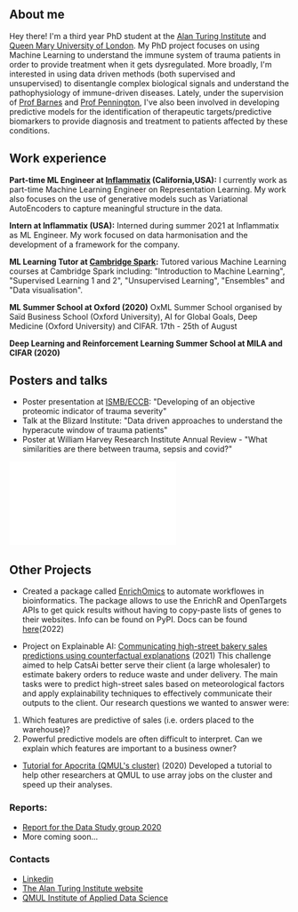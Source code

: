 ## About me

Hey there! I'm a third year PhD student at the [Alan Turing Institute](https://www.turing.ac.uk) and [Queen Mary University of London](https://www.qmul.ac.uk). My PhD project focuses on using Machine Learning to understand the immune system of trauma patients in order to provide treatment when it gets dysregulated. More broadly, I'm interested in using data driven methods (both supervised and unsupervised) to disentangle complex biological signals and understand the pathophysiology of immune-driven diseases.
Lately, under the supervision of [Prof Barnes](https://www.qmul.ac.uk/c4tb/our-team/profiles/barnes-michael.html) and [Prof Pennington](https://www.qmul.ac.uk/blizard/all-staff/profiles/daniel-j-pennington.html), I've also been involved in developing predictive models for the identification of therapeutic targets/predictive biomarkers to provide diagnosis and treatment to patients affected by these conditions. 

## Work experience

**Part-time ML Engineer at [Inflammatix](https://inflammatix.com/ml/) (California,USA):** I currently work as part-time Machine Learning Engineer on Representation Learning. My work also focuses on the use of generative models such as Variational AutoEncoders to capture meaningful structure in the data. 

**Intern at Inflammatix (USA):** Interned during summer 2021 at Inflammatix as ML Engineer. My work focused on data harmonisation and the development of a framework for the company.

**ML Learning Tutor at [Cambridge Spark](https://www.cambridgespark.com/?hsLang=en):** Tutored various Machine Learning courses at Cambridge Spark including: "Introduction to Machine Learning", "Supervised Learning 1 and 2", "Unsupervised Learning", "Ensembles" and "Data visualisation".

**ML Summer School at Oxford (2020)** OxML Summer School organised by Saïd Business School (Oxford University), AI for Global Goals, Deep Medicine (Oxford University) and CIFAR. 17th - 25th of August

**Deep Learning and Reinforcement Learning Summer School at MILA and CIFAR (2020)**

## Posters and talks

- Poster presentation at [ISMB/ECCB](https://www.iscb.org/cms_addon/conferences/ismbeccb2021/posters.php?track=MLCSB&session=D): "Developing of an objective proteomic indicator of trauma severity"
- Talk at the Blizard Institute: "Data driven approaches to understand the hyperacute window of trauma patients"
- Poster at William Harvey Research Institute Annual Review - "What similarities are there between trauma, sepsis and covid?"


![This is an image](ISMB_poster_v5.pdf)

## Other Projects

- Created a package called [EnrichOmics](https://github.com/saramasarone/enrich_omics) to automate workflowes in bioinformatics. The package allows to use the EnrichR and OpenTargets APIs to get quick results without having to copy-paste lists of genes to their websites. Info can be found on PyPI. Docs can be found [here](https://enrich-omics.readthedocs.io/en/latest/index.html)(2022) 


- Project on Explainable AI: [Communicating high-street bakery sales predictions using counterfactual explanations](https://zenodo.org/record/5562660#.YmLkSS8w2RY) (2021)
This challenge aimed to help CatsAi better serve their client (a large wholesaler) to estimate bakery orders to reduce waste and under delivery. The main tasks were to predict high-street sales based on meteorological factors and apply explainability techniques to effectively communicate their outputs to the client. Our research questions we wanted to answer were:

1. Which features are predictive of sales (i.e. orders placed to the warehouse)?
2. Powerful predictive models are often difficult to interpret. Can we explain which features are important to a business owner?

- [Tutorial for Apocrita (QMUL's cluster)](https://github.com/saramasarone/Running-kallisto-on-Apocrita) (2020) Developed a tutorial to help other researchers at QMUL to use array jobs on the cluster and speed up their analyses.

### Reports:
- [Report for the Data Study group 2020](https://zenodo.org/record/5562660#.YmLkSS8w2RY)
- More coming soon...


### Contacts

- [Linkedin](https://www.linkedin.com/in/sara-masarone/)
- [The Alan Turing Institute website](https://www.turing.ac.uk/people/doctoral-students/sara-masarone)
- [QMUL Institute of Applied Data Science](https://www.applieddatascience.qmul.ac.uk/people/smasarone)

